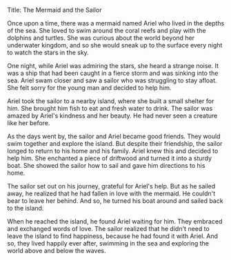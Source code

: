 Title: The Mermaid and the Sailor

Once upon a time, there was a mermaid named Ariel who lived in the depths of the sea. She loved to swim around the coral reefs and play with the dolphins and turtles. She was curious about the world beyond her underwater kingdom, and so she would sneak up to the surface every night to watch the stars in the sky.

One night, while Ariel was admiring the stars, she heard a strange noise. It was a ship that had been caught in a fierce storm and was sinking into the sea. Ariel swam closer and saw a sailor who was struggling to stay afloat. She felt sorry for the young man and decided to help him.

Ariel took the sailor to a nearby island, where she built a small shelter for him. She brought him fish to eat and fresh water to drink. The sailor was amazed by Ariel's kindness and her beauty. He had never seen a creature like her before.

As the days went by, the sailor and Ariel became good friends. They would swim together and explore the island. But despite their friendship, the sailor longed to return to his home and his family. Ariel knew this and decided to help him. She enchanted a piece of driftwood and turned it into a sturdy boat. She showed the sailor how to sail and gave him directions to his home.

The sailor set out on his journey, grateful for Ariel's help. But as he sailed away, he realized that he had fallen in love with the mermaid. He couldn't bear to leave her behind. And so, he turned his boat around and sailed back to the island.

When he reached the island, he found Ariel waiting for him. They embraced and exchanged words of love. The sailor realized that he didn't need to leave the island to find happiness, because he had found it with Ariel. And so, they lived happily ever after, swimming in the sea and exploring the world above and below the waves.